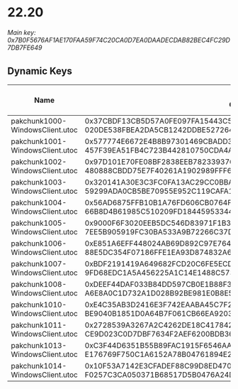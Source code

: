 # 22.20

###### *Main key: 0x7B0F5676AF1AE170FAA59F74C20CA0D7EA0DAADECDAB82BEC4FC29D7DB7FE649*

## Dynamic Keys

| Name                              | Key</br>GUID                                                                                            | High Res Textures |
|-----------------------------------|---------------------------------------------------------------------------------------------------------|-------------------|
| pakchunk1000-WindowsClient.utoc   | 0x37CBDF13CB5D57A0FE097FA15443C598EA8CF36A37940DE4FC8FCB8591CE8742</br>020DE538FBEA2DA5CB1242DDBE527264 | ❌                 |
| pakchunk1001-WindowsClient.utoc   | 0x577774E6672E4B8B97301469CBADD32190CBB79860F678D50F44868590EC981C</br>457F39EA51FB4C723B442810750CDA4A | ❌                 |
| pakchunk1002-WindowsClient.utoc   | 0x97D101E70FE08BF2838EEB7823393763830F2DA1CFE556D5EA23D8B10C6C0745</br>480888CBDD75E7F40261A1902989FFF6 | ❌                 |
| pakchunk1003-WindowsClient.utoc   | 0x320141A30E3C3FC0FA13AC29CC0BBA5A4D38CB9658B18959D15F452B78484013</br>59299ADA0CB5BE70955E952C119CAFA1 | ❌                 |
| pakchunk1004-WindowsClient.utoc   | 0x56AD6875FFB10B1A76FD606CB0764FBD453223D6B2EF5795B2ECA8CFFCFDCDD9</br>66B8D4B61985C510209FD18445953344 | ❌                 |
| pakchunk1005-WindowsClient.utoc   | 0x9000F6F3020EEB5DC546D83971F1B3FA36F439F79DDA5DCDA275464A67AA0805</br>7EE5B905919FC30BA533A9B72266C37D | ❌                 |
| pakchunk1006-WindowsClient.utoc   | 0xE851A6EFF448024AB69D892C97E764B93BC14B3826CFF0F13D0E22B24301C27B</br>88E5DC354F07186FFE1EA93D874832A6 | ❌                 |
| pakchunk1007-WindowsClient.utoc   | 0xBDF2191419A649682FCD20C6FE5ECDD04188AC0359A54280ECE7EAA3E9F87C18</br>9FD68EDC1A5A456225A1C14E1488C573 | ❌                 |
| pakchunk1008-WindowsClient.utoc   | 0xDEEF44DAF033B84DD597CB0E1B88F35F6462880F86172BA438B78E6A454E7F72</br>A6E8A0C1D732A1D028B92BE981E0B8E5 | ❌                 |
| pakchunk1010-WindowsClient.utoc   | 0xE4C35AB3D2416E3F742EAABA45C7F25041379598DF5D98620F39FF14270B8926</br>BE9040B1851D0A64B7F061CB66EA9203 | ❌                 |
| pakchunk1011-WindowsClient.utoc   | 0x2728539A3267A2C4262DE18C417842B6497F6AE5FE99D7B93F5D4CB1613022AC</br>CE9D023C0D7DBF7634F2AEF6200BDB36 | ❌                 |
| pakchunk1013-WindowsClient.utoc   | 0xC3F44D6351B55B89FAC1915F6546AA6BB32F132C573D4E36651CA943E51C3556</br>E176769F750C1A6152A78B04761894E2 | ❌                 |
| pakchunk1014-WindowsClient.utoc   | 0x10F53A7142E3CFADEF88C99D8ED470CBA4DA816A20CDE567557E67B1AFE578BC</br>F0257C3CA050371B68517D5B0476A24D | ❌                 |

